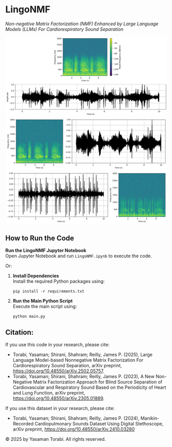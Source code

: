 # LingoNMF
*Non-negative Matrix Factorization (NMF) Enhanced by Large Language Models (LLMs)  For Cardiorespiratory Sound Separation*
<p align="center"> <img src="Mixed.png" width="600">
<img src="LLingo.png" width="500"> <img src="HLingo.png" width="500">


## How to Run the Code

**Run the LingoNMF Jupyter Notebook**  
   Open Jupyter Notebook and run `LingoNMF.ipynb` to execute the code.

Or:

1. **Install Dependencies**  
   Install the required Python packages using:  
   ```
   pip install -r requirements.txt
   ```
2. **Run the Main Python Script**  
   Execute the main script using:  
   ```
   python main.py
   ```

## Citation:
If you use this code in your research, please cite:

- Torabi, Yasaman; Shirani, Shahram; Reilly, James P. (2025), Large Language Model-based Nonnegative Matrix Factorization For Cardiorespiratory Sound Separation, arXiv preprint, https://doi.org/10.48550/arXiv.2502.05757.
- Torabi, Yasaman; Shirani, Shahram; Reilly, James P. (2023), A New Non-Negative Matrix Factorization Approach for Blind Source Separation of Cardiovascular and Respiratory Sound Based on the Periodicity of Heart and Lung Function, arXiv preprint, https://doi.org/10.48550/arXiv.2305.01889.


If you use this dataset in your research, please cite:
- Torabi, Yasaman; Shirani, Shahram; Reilly, James P. (2024), 
Manikin-Recorded Cardiopulmonary Sounds Dataset Using Digital Stethoscope,
arXiv preprint, https://doi.org/10.48550/arXiv.2410.03280

© 2025 by Yasaman Torabi. All rights reserved.

